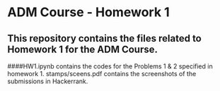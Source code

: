 # ADM Course - Homework 1

## This repository contains the files related to Homework 1 for the ADM Course.

####HW1.ipynb contains the codes for the Problems 1 & 2 specified in homework 1.
stamps/sceens.pdf contains the screenshots of the submissions in Hackerrank.
